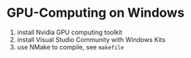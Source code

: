 # GPU-Computing on Windows
1. install Nvidia GPU computing toolkit
2. install Visual Studio Community with Windows Kits
3. use NMake to compile, see `makefile`